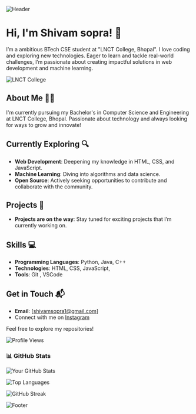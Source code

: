  <!-- Header Image -->
![Header](https://via.placeholder.com/1200x300.png?text=Welcome+to+My+GitHub+Profile)

# Hi, I'm Shivam sopra! 🚀

I’m a ambitious BTech CSE student at "LNCT College, Bhopal". I love coding and exploring new technologies. Eager to learn and tackle real-world challenges, I’m passionate about creating impactful solutions in web development and machine learning.

![LNCT College](https://images.app.goo.gl/wYM3pc9nd8nym12Q7) <!-- Replace with actual image URL -->

## About Me 👨‍💻
I'm currently pursuing my Bachelor's in Computer Science and Engineering at LNCT College, Bhopal. Passionate about technology and always looking for ways to grow and innovate!

## Currently Exploring 🔍

- **Web Development**: Deepening my knowledge in HTML, CSS, and JavaScript.
- **Machine Learning**: Diving into algorithms and data science.
- **Open Source**: Actively seeking opportunities to contribute and collaborate with the community.

## Projects 🚧

- **Projects are on the way**: Stay tuned for exciting projects that I’m currently working on.

## Skills 💻

- **Programming Languages**: Python, Java, C++
- **Technologies**: HTML, CSS, JavaScript,
- **Tools**: Git , VSCode

## Get in Touch 📬

- **Email**: [shivamsopra1@gmail.com] <!-- Replace with your actual email -->
- Connect with me on [Instagram](https://www.instagram.com/shvm_98)
  
Feel free to explore my repositories!

<!-- Profile View Counter -->
![Profile Views](https://komarev.com/ghpvc/?username=shivamsopra&style=flat-square&color=blue)

<!-- GitHub Stats -->
### 📊 GitHub Stats
![Your GitHub Stats](https://github-readme-stats.vercel.app/api?username=shivamsopra&show_icons=true&theme=radical)

<!-- Top Languages -->
![Top Languages](https://github-readme-stats.vercel.app/api/top-langs/?username=shivamsopra&layout=compact&theme=radical)

<!-- GitHub Streak -->
![GitHub Streak](https://github-readme-streak-stats.herokuapp.com/?user=shivamsopra&theme=radical)

<!-- Footer Image -->
![Footer](https://via.placeholder.com/1200x300.png?text=Thank+You+for+Visiting+My+Profile)
